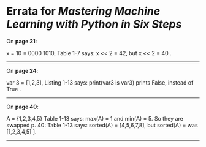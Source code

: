 # Errata for *Mastering Machine Learning with Python in Six Steps*

On **page 21**:
 
x = 10 = 0000 1010, Table 1-7 says: x << 2 = 42, but x << 2 = 40 .

***

On **page 24**:
 
var 3 = [1,2,3], Listing 1-13 says: print(var3 is var3) prints False, instead of True .

***

On **page 40**:
 
A = {1,2,3,4,5} Table 1-13 says: max(A) = 1 and min(A) = 5. So they are swapped p. 40: Table 1-13 says: sorted(A) = [4,5,6,7,8], but sorted(A) = was [1,2,3,4,5] ].

***